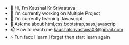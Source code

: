 - 👋 Hi, I’m Kaushal Kr Srivastava
- 🔭 I’m currently working on Multiple Project
- 🌱 I’m currently learning  Javascript
- 💬 Ask me about html,css,bootstrap,sass,javascrip
- 📫 How to reach me kaushalsrivastava03@gmail.com
- ⚡ Fun fact:  i learn i forget then start learn again


<!---
kaushal031110/kaushal031110 is a ✨ special ✨ repository because its `README.md` (this file) appears on your GitHub profile.
You can click the Preview link to take a look at your changes.
--->

